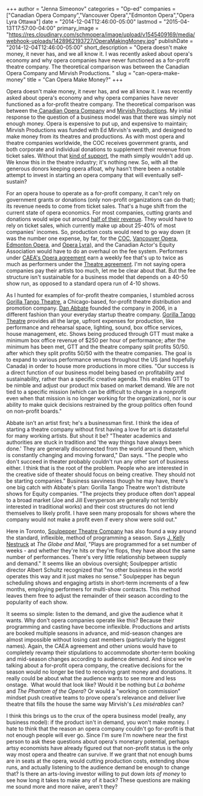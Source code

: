 +++
author = "Jenna Simeonov"
categories = "Op-ed"
companies = ["Canadian Opera Company","Vancouver Opera","Edmonton Opera","Opera Lyra Ottawa"]
date = "2014-12-04T12:46:00-05:00"
lastmod = "2015-04-13T17:57:00-04:00"
primary_image = "https://res.cloudinary.com/schmopera/image/upload/v1545409169/media/webhook-uploads/1428962193727/OperaMakingMoney.jpg"
publishDate = "2014-12-04T12:46:00-05:00"
short_description = "Opera doesn&#039;t make money, it never has, and we all know it. I was recently asked about opera&#039;s economy and why opera companies have never functioned as a for-profit theatre company. The theoretical comparison was between the Canadian Opera Company and Mirvish Productions. "
slug = "can-opera-make-money"
title = "Can Opera Make Money?"
+++

Opera doesn't make money,&nbsp;it never has, and we all know it.&nbsp;I was recently asked about opera's economy&nbsp;and why opera companies have never functioned as a for-profit theatre company. The theoretical comparison was between the<a href="http://www.coc.ca/Home.aspx" target="_blank"> Canadian Opera Company</a> and <a href="http://www.mirvish.com/" target="_blank">Mirvish Productions</a>. My initial response to the question of a business model was that there was simply not enough money. Opera is expensive to put up, and expensive to maintain; Mirvish Productions was funded with Ed Mirvish's wealth, and designed to make money from its theatres and productions.&nbsp;As with most opera and theatre companies worldwide, the COC receives government grants, and both corporate and individual donations to supplement their revenue from ticket sales. Without that <a href="http://www.coc.ca/SupportTheCOC/CorporateSupport/OurCorporatePartners.aspx" target="_blank">kind of support</a>, the math simply wouldn't add up. We know this in the theatre industry; it's nothing new. So, with all the generous donors keeping opera afloat, why&nbsp;hasn't there been a notable attempt to invest in starting an opera company that will eventually self-sustain?</p><p>For an opera house&nbsp;to operate as a for-profit company, it can't rely on government grants or donations (only non-profit organizations can do that); its revenue needs to come from ticket sales. That's a huge shift from the current state of opera economics. For most companies, cutting grants and donations would wipe out around <a href="http://files.coc.ca/pdfs/1314_COCAnnualReport.pdf" target="_blank">half of their revenue</a>. They would have to rely on ticket sales, which currently make up about 25-40% of most companies' incomes. So, production costs would need to go way down (it was the number one expense, by far, for the <a href="http://files.coc.ca/pdfs/1314_COCAnnualReport.pdf" target="_blank">COC</a>, <a href="http://www.vancouveropera.ca/sites/default/files/2014-VOA-Financials.pdf" target="_blank">Vancouver Opera</a>, <a href="http://edmontonopera.com/pdf/season/2014/EO_financialstatements.pdf" target="_blank">Edmonton Opera</a>, and <a href="http://operalyra.ca/wp-content/uploads/2014/02/Audited-Financial-Statements-2012-13.pdf" target="_blank">Opera Lyra</a>), and the Canadian Actor's Equity Association would have to do an overhaul on the fee system. Performers under <a href="http://caea.com/EquityWeb/EquityLibrary/Agreements/Opera/IOPA/IOPASearchable.pdf" target="_blank">CAEA's Opera agreement</a> earn a weekly fee that's up to twice as much as performers under the <a href="http://caea.com/Equityweb/EquityLibrary/Agreements/Theatre/CTA/2012-2015CTAFeeBooklet.pdf" target="_blank">Theatre agreement</a>. I'm not saying opera companies pay their artists too much, let me be clear about that. But the fee structure isn't sustainable for a business model that depends on a 40-50 show run, as opposed to a standard opera run of 4-10 shows.</p><p>As I hunted for examples of for-profit theatre companies, I stumbled across <a href="http://www.gorillatango.com/" target="_blank">Gorilla Tango Theatre</a>, a Chicago-based, for-profit theatre distribution and promotion&nbsp;company. <a href="http://www.chicagoartistsresource.org/artist-stories/making-theater-makes-money" target="_blank">Dan Abbate</a> founded the company&nbsp;in 2006, in a different fashion than your everyday startup theatre company.&nbsp;<a href="http://www.gorillatango.com/" target="_blank">Gorilla Tango Theatre</a>&nbsp;provides all the large, upfront expenses for production, like performance and rehearsal space, lighting, sound, box office services, house management, etc. Shows being produced through GTT must make a minimum box office revenue of&nbsp;$250 per hour of performance; after the minimum has been met, GTT and the theatre company split profits 50/50. after which they split profits 50/50 with the theatre companies. The goal is to expand to various performance venues&nbsp;throughout the US (and hopefully Canada) in order to house more productions in more cities.&nbsp;"Our success is a direct function of our business model being based on profitability and sustainability, rather than a specific creative agenda. This enables GTT to be nimble and adjust our product mix based on market demand. We are not tied to a specific mission (which can be difficult to change in a nonprofit even when that mission is no longer working for the organization), nor is our ability to make quick decisions restrained by the group politics often found on non-profit boards."</p><p>Abbate isn't an artist first; he's a businessman first. I think the idea of starting a theatre company without first having a love for art is distasteful for many working artists. But shout it be? "Theater&nbsp;academics and authorities are stuck in tradition and 'the way things have always been done.' They are generally disconnected from the world around them, which is constantly changing and moving forward," Dan says. "The people who don't succeed in theater probably couldn't run any other sort of business either. I think that is the root of the problem. People who are interested in the creative side of theater should focus on being creative. They should not be starting companies." Business savviness though he may have, there's one big catch with Abbate's plan: Gorilla Tango Theatre won't distribute shows&nbsp;for Equity companies. "The projects they produce often don’t appeal to a broad market (Joe and Jill Everyperson are generally not terribly interested in traditional works) and their cost structures do not lend themselves to likely profit. I have seen many proposals for shows where the company would not make a profit even if every show were sold out."</p><p>Here in Toronto,&nbsp;<a href="https://www.soulpepper.ca/" target="_blank">Soulpepper Theatre Company</a>&nbsp;has also&nbsp;found a way around the standard, inflexible, method of programming a season. Says <a href="http://www.theglobeandmail.com/arts/theatre-and-performance/torontos-soulpepper-theatre-embraces-new-business-model/article564918/" target="_blank">J. Kelly Nestruck</a> at <em>The Globe and Mail</em>,&nbsp;"Plays are programmed for a set number of weeks - and whether they're hits or they're flops, they have about the same number of performances. There's very little relationship between supply and demand." It seems like an obvious oversight; Soulpepper artistic director Albert Schultz recognized that "no other business in the world operates this way and it just makes no sense." Soulpepper has begun scheduling shows and engaging artists in short-term increments of a few months, employing&nbsp;performers for multi-show contracts. This method leaves them free to adjust the remainder of their season according to the popularity of each show.</p><p>It seems so simple: listen to the demand, and give the audience what it wants. Why don't opera companies operate like this? Because their programming and casting have become inflexible. Productions and artists are booked multiple seasons in advance, and mid-season changes&nbsp;are almost impossible without losing cast members (particularly the biggest names). Again, the CAEA agreement and other unions would have to completely revamp their stipulations to accommodate shorter-term booking and mid-season changes according to audience demand. And since we're talking about a for-profit opera company, the creative decisions for the season would no longer be tied to receiving grant money and donations. It really could be about what the audience wants to see more and less onstage. &nbsp;What would that look like?&nbsp;Would it be nothing but&nbsp;<em>La bohème</em> and&nbsp;<em>The Phantom of the Opera</em>? Or would a "working on commission" mindset push creative teams to prove opera's relevance and deliver live theatre that fills the house the same way Mirvish's&nbsp;<em>Les misérables&nbsp;</em>can?</p><p>I think this brings us to the crux of the opera business model (really, any business model): if the product isn't in demand, you won't make money. I hate to think that the reason&nbsp;an opera company couldn't go for-profit is that not enough people will ever go. Since I'm sure I'm nowhere near the first person to ask these questions about opera's monetary potential, perhaps artsy economists have already figured out that non-profit status is the only way most opera and theatre can survive. If we grant that not enough bums are in seats at the opera, would cutting production costs, extending show runs, and actually listening to the audience demand be enough to change that? Is there an arts-loving investor willing to put down <em>lots of money</em> to see how long it takes to make any of it back? These questions are making me sound more and more naïve, aren't they?</p>

